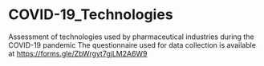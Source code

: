 # COVID-19_Technologies
 Assessment of technologies used by pharmaceutical industries during the COVID-19 pandemic
The questionnaire used for data collection is available at https://forms.gle/ZbWrgyt7gjLM2A6W9
